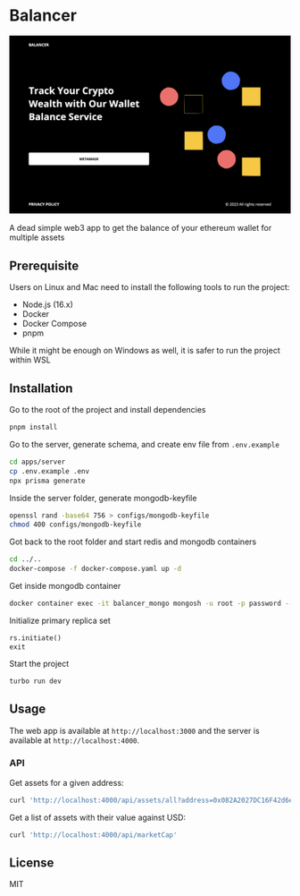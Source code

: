 # Balancer

![Preview](/preview.png)

A dead simple web3 app to get the balance of your ethereum wallet for multiple assets

## Prerequisite

Users on Linux and Mac need to install the following tools to run the project:

- Node.js (16.x)
- Docker
- Docker Compose
- pnpm

While it might be enough on Windows as well, it is safer to run the project within WSL

## Installation

Go to the root of the project and install dependencies

```sh
pnpm install
```

Go to the server, generate schema, and create env file from `.env.example`

```sh
cd apps/server
cp .env.example .env
npx prisma generate
```

Inside the server folder, generate mongodb-keyfile

```sh
openssl rand -base64 756 > configs/mongodb-keyfile
chmod 400 configs/mongodb-keyfile
```

Got back to the root folder and start redis and mongodb containers

```sh
cd ../..
docker-compose -f docker-compose.yaml up -d
```

Get inside mongodb container

```sh
docker container exec -it balancer_mongo mongosh -u root -p password --authenticationDatabase admin
```

Initialize primary replica set

```mongosh
rs.initiate()
exit
```

Start the project

```sh
turbo run dev
```

## Usage

The web app is available at `http://localhost:3000` and the server is available at `http://localhost:4000`.

### API

Get assets for a given address:

```sh
curl 'http://localhost:4000/api/assets/all?address=0x082A2027DC16F42d6e69bE8FA13C94C17c910EbE'
```

Get a list of assets with their value against USD:

```sh
curl 'http://localhost:4000/api/marketCap'
```

## License

MIT

